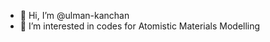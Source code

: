 - 👋 Hi, I’m @ulman-kanchan 
- 👀 I’m interested in codes for Atomistic Materials Modelling

<!---
ulman-kanchan/ulman-kanchan is a ✨ special ✨ repository because its `README.md` (this file) appears on your GitHub profile.
You can click the Preview link to take a look at your changes.
--->
